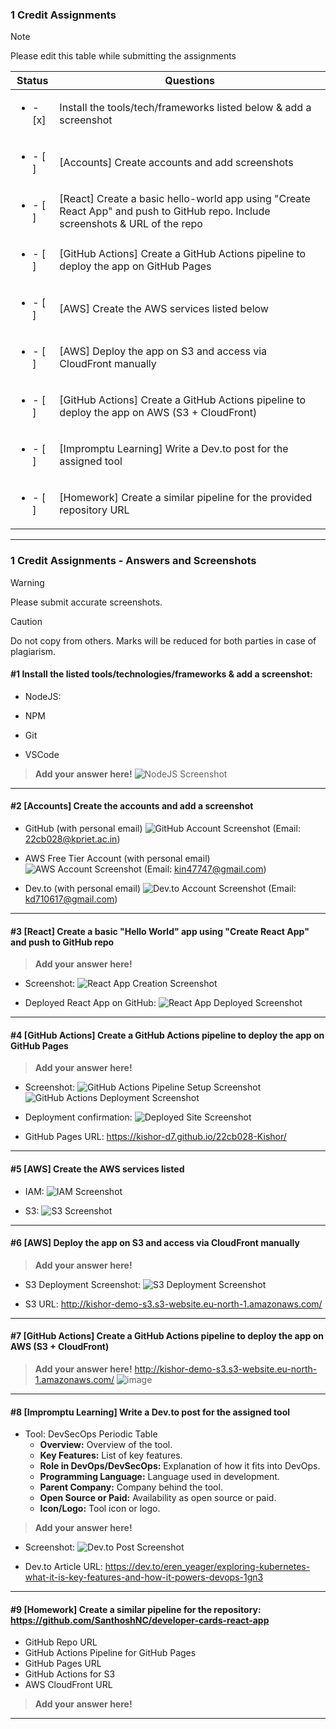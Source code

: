 
### 1 Credit Assignments

> [!NOTE]
> Please edit this table while submitting the assignments

| Status                             | Questions                                                                                         |
|------------------------------------|---------------------------------------------------------------------------------------------------|
| <ul><li>- [x] </li></ul>           | Install the tools/tech/frameworks listed below & add a screenshot                                 |
| <ul><li>- [ ] </li></ul>           | [Accounts] Create accounts and add screenshots                                                   |
| <ul><li>- [ ] </li></ul>           | [React] Create a basic hello-world app using "Create React App" and push to GitHub repo. Include screenshots & URL of the repo |
| <ul><li>- [ ] </li></ul>           | [GitHub Actions] Create a GitHub Actions pipeline to deploy the app on GitHub Pages              |
| <ul><li>- [ ] </li></ul>           | [AWS] Create the AWS services listed below                                                       |
| <ul><li>- [ ] </li></ul>           | [AWS] Deploy the app on S3 and access via CloudFront manually                                    |
| <ul><li>- [ ] </li></ul>           | [GitHub Actions] Create a GitHub Actions pipeline to deploy the app on AWS (S3 + CloudFront)     |
| <ul><li>- [ ] </li></ul>           | [Impromptu Learning] Write a Dev.to post for the assigned tool                                   |
| <ul><li>- [ ] </li></ul>           | [Homework] Create a similar pipeline for the provided repository URL                             |

***

### 1 Credit Assignments - Answers and Screenshots

> [!WARNING]
> Please submit accurate screenshots.

> [!CAUTION]
> Do not copy from others. Marks will be reduced for both parties in case of plagiarism.

#### #1 Install the listed tools/technologies/frameworks & add a screenshot:

- NodeJS:

  
- NPM
- Git
- VSCode

> **Add your answer here!**
  ![NodeJS Screenshot](https://github.com/user-attachments/assets/3b542130-54c4-4a49-a410-1a2657529761)
***

#### #2 [Accounts] Create the accounts and add a screenshot

- GitHub (with personal email)
  ![GitHub Account Screenshot](https://github.com/user-attachments/assets/66a29f6a-5558-4b4d-bfe3-612ada4e0c6f) (Email: 22cb028@kpriet.ac.in)
  
- AWS Free Tier Account (with personal email)
  ![AWS Account Screenshot](https://github.com/user-attachments/assets/085e9ad4-73d2-4726-85e6-51ebb0287551) (Email: kin47747@gmail.com)
  
- Dev.to (with personal email)
  ![Dev.to Account Screenshot](https://github.com/user-attachments/assets/18f0bc8d-6400-4dc4-8945-70e77f24a0a1) (Email: kd710617@gmail.com)

***

#### #3 [React] Create a basic "Hello World" app using "Create React App" and push to GitHub repo

> **Add your answer here!**

- Screenshot:
  ![React App Creation Screenshot](https://github.com/user-attachments/assets/b3775ce1-c971-49ed-8f29-ab16b7ddeba7)

- Deployed React App on GitHub:
  ![React App Deployed Screenshot](https://github.com/user-attachments/assets/bdddc14d-e597-4efd-beb0-a9c2d2fd451f)

***

#### #4 [GitHub Actions] Create a GitHub Actions pipeline to deploy the app on GitHub Pages

> **Add your answer here!**

- Screenshot:
  ![GitHub Actions Pipeline Setup Screenshot](https://github.com/user-attachments/assets/60713674-dd6f-4c9d-954b-f47f18cf044c)
  ![GitHub Actions Deployment Screenshot](https://github.com/user-attachments/assets/e53fd5ae-abfa-4cdd-99ce-00e41d72df29)
  
- Deployment confirmation:
  ![Deployed Site Screenshot](https://github.com/user-attachments/assets/f4fd3fea-0eaa-4576-86f3-6e77dcd292f5)
  
- GitHub Pages URL:
  https://kishor-d7.github.io/22cb028-Kishor/

***

#### #5 [AWS] Create the AWS services listed

- IAM:
  ![IAM Screenshot](https://github.com/user-attachments/assets/8530c6bf-f75d-4bfe-b798-e0bbb679cb48)
  
- S3:
  ![S3 Screenshot](https://github.com/user-attachments/assets/3b2c3d31-d495-4884-9eb8-5b14093985e1)

***

#### #6 [AWS] Deploy the app on S3 and access via CloudFront manually

> **Add your answer here!**

- S3 Deployment Screenshot:
  ![S3 Deployment Screenshot](https://github.com/user-attachments/assets/f2673503-7627-480c-bed0-24c2e0600cba)

- S3 URL:
  http://kishor-demo-s3.s3-website.eu-north-1.amazonaws.com/

***

#### #7 [GitHub Actions] Create a GitHub Actions pipeline to deploy the app on AWS (S3 + CloudFront)

> **Add your answer here!**
 http://kishor-demo-s3.s3-website.eu-north-1.amazonaws.com/
> ![image](https://github.com/user-attachments/assets/444450fe-015c-46d6-904b-13f09856790d)



***

#### #8 [Impromptu Learning] Write a Dev.to post for the assigned tool

- Tool: DevSecOps Periodic Table
  - **Overview:** Overview of the tool.
  - **Key Features:** List of key features.
  - **Role in DevOps/DevSecOps:** Explanation of how it fits into DevOps.
  - **Programming Language:** Language used in development.
  - **Parent Company:** Company behind the tool.
  - **Open Source or Paid:** Availability as open source or paid.
  - **Icon/Logo:** Tool icon or logo.
  
> **Add your answer here!**

- Screenshot:
  ![Dev.to Post Screenshot](https://github.com/user-attachments/assets/129c6476-3895-4c7f-8f9f-3b76fe810f85)

- Dev.to Article URL:
  https://dev.to/eren_yeager/exploring-kubernetes-what-it-is-key-features-and-how-it-powers-devops-1gn3

***

#### #9 [Homework] Create a similar pipeline for the repository: https://github.com/SanthoshNC/developer-cards-react-app

- GitHub Repo URL
- GitHub Actions Pipeline for GitHub Pages
- GitHub Pages URL
- GitHub Actions for S3
- AWS CloudFront URL

> **Add your answer here!**

---
